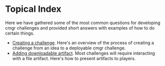 # Topical Index

Here we have gathered some of the most common questions for developing cmgr
challenges and provided short answers with examples of how to do certain things.

- [Creating a challenge](/topics/create-a-challenge.md). Here's an overview of
  the process of creating a challenge from an idea to a deployable cmgr
  challenge.
- [Adding downloadable artifact](/topics/adding-artifact.md). Most challenges
  will require interacting with a file artifact. Here's how to present artifacts
  to players.
